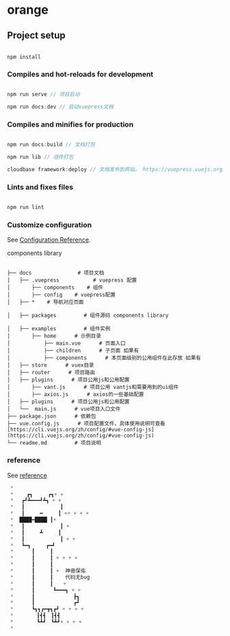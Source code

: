# orange

## Project setup

``` 

npm install
```

### Compiles and hot-reloads for development

```js

npm run serve // 项目启动

npm run docs:dev // 启动vuepress文档
```

### Compiles and minifies for production

```js

npm run docs:build // 文档打包

npm run lib // 组件打包

cloudbase framework:deploy // 文档发布到网站， https://vuepress.vuejs.org/zh/guide/deploy.html#%E4%BA%91%E5%BC%80%E5%8F%91-cloudbase
```

### Lints and fixes files

```js

npm run lint
```

### Customize configuration

See [Configuration Reference](https://cli.vuejs.org/config/).

components library

```

├── docs               # 项目文档
│   ├── .vuepress           # vuepress 配置
│       ├── components    # 组件
│       ├── config    # vuepress配置
│   ├── *    # 导航对应页面

│   ├── packages         # 组件源码 components library

│   ├── examples         # 组件实例 
│       ├── home      # 示例目录
│           ├── main.vue      # 页面入口
│           ├── children      # 子页面 如果有
│           ├── components      # 本页面级别的公用组件在此存放 如果有
│   ├── store      # vuex目录        
│   ├── router      # 项目路由       
│   ├── plugins      # 项目公用js和公用配置       
│       ├── vant.js      # 项目公用 vantjs和需要用到的ui组件
│       ├── axios.js      # axios的一些基础配置
│   ├── plugins      # 项目公用js和公用配置       
│   └──  main.js      # vue项目入口文件
├── package.json      # 依赖包
├── vue.config.js      # 项目配置文件，具体使用说明可查看[https://cli.vuejs.org/zh/config/#vue-config-js](https://cli.vuejs.org/zh/config/#vue-config-js)
└── readme.md         # 项目说明

```

### reference

See [reference](https://juejin.cn/post/6844903843478667271)

```javascript
 *
 * 　　┏┓　　　┏┓+ +
 * 　┏┛┻━━━┛┻┓ + +
 * 　┃　　　　　　　┃ 　
 * 　┃　　　━　　　┃ ++ + + +
 *  ████━████ ┃+
 * 　┃　　　　　　　┃ +
 * 　┃　　　┻　　　┃
 * 　┃　　　　　　　┃ + +
 * 　┗━┓　　　┏━┛
 * 　　　┃　　　┃
 * 　　　┃　　　┃ + + + +
 * 　　　┃　　　┃
 * 　　　┃　　　┃ +  神兽保佑
 * 　　　┃　　　┃    代码无bug　　
 * 　　　┃　　　┃　　+
 * 　　　┃　 　　┗━━━┓ + +
 * 　　　┃ 　　　　　　　┣┓
 * 　　　┃ 　　　　　　　┏┛
 * 　　　┗┓┓┏━┳┓┏┛ + + + +
 * 　　　　┃┫┫　┃┫┫
 * 　　　　┗┻┛　┗┻┛+ + + +
 *
 ```
